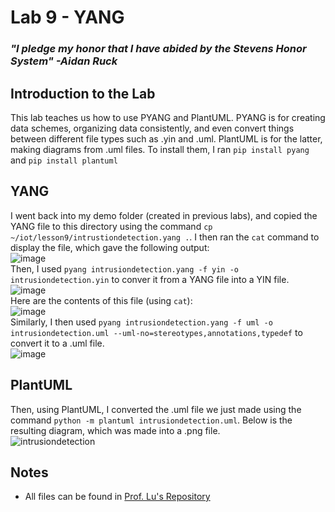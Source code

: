 # Lab 9 - YANG
### *"I pledge my honor that I have abided by the Stevens Honor System" -Aidan Ruck*

## Introduction to the Lab
This lab teaches us how to use PYANG and PlantUML. PYANG is for creating data schemes, organizing data consistently, and even convert things between different file types such as .yin and .uml. PlantUML is for the latter, making diagrams from .uml files. To install them, I ran `pip install pyang` and `pip install plantuml`

## YANG
I went back into my demo folder (created in previous labs), and copied the YANG file to this directory using the command `cp ~/iot/lesson9/intrustiondetection.yang .`. I then ran the `cat` command to display the file, which gave the following output:  
![image](https://github.com/user-attachments/assets/f1b6f2ec-a865-4aaf-9214-1f51e2713cab)  
Then, I used `pyang intrusiondetection.yang -f yin -o intrusiondetection.yin` to conver it from a YANG file into a YIN file.  
![image](https://github.com/user-attachments/assets/5180ec74-9ea2-4a05-a90f-cf0d6ebb3da1)  
Here are the contents of this file (using `cat`):  
![image](https://github.com/user-attachments/assets/70713394-4b26-4283-afae-8558ac6e29d3)  
Similarly, I then used `pyang intrusiondetection.yang -f uml -o intrusiondetection.uml --uml-no=stereotypes,annotations,typedef` to convert it to a .uml file.  
![image](https://github.com/user-attachments/assets/e9d3aac1-8d0a-4321-badf-548b43a56c45)  

## PlantUML
Then, using PlantUML, I converted the .uml file we just made using the command `python -m plantuml intrusiondetection.uml`. Below is the resulting diagram, which was made into a .png file.  
![intrusiondetection](https://github.com/user-attachments/assets/ff95bed2-1ec1-49d1-a400-3cab7d444bcb)

## Notes
* All files can be found in [Prof. Lu's Repository](https://github.com/kevinwlu/iot/tree/master/lesson9)
